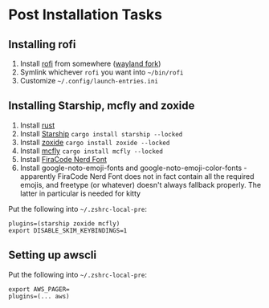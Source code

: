 # Post Installation Tasks


## Installing rofi
1. Install [rofi](https://github.com/davatorium/rofi) from somewhere ([wayland fork](https://github.com/lbonn/rofi))
2. Symlink whichever `rofi` you want into `~/bin/rofi`
3. Customize `~/.config/launch-entries.ini`

## Installing Starship, mcfly and zoxide
1. Install [rust](https://www.rust-lang.org/tools/install)
2. Install [Starship](https://starship.rs/) `cargo install starship --locked`
3. Install [zoxide](https://github.com/ajeetdsouza/zoxide) `cargo install zoxide --locked`
4. Install [mcfly](https://github.com/cantino/mcfly) `cargo install mcfly --locked`
5. Install [FiraCode Nerd Font](https://www.nerdfonts.com/font-downloads)
6. Install google-noto-emoji-fonts and google-noto-emoji-color-fonts - apparently FiraCode Nerd Font does not in fact contain all the required emojis, and freetype (or whatever) doesn't always fallback properly. The latter in particular is needed for kitty

Put the following into `~/.zshrc-local-pre`:

```shell
plugins=(starship zoxide mcfly)
export DISABLE_SKIM_KEYBINDINGS=1
```

## Setting up awscli
Put the following into `~/.zshrc-local-pre`:

```shell
export AWS_PAGER=
plugins=(... aws)
```


